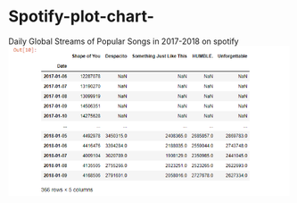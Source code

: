 # Spotify-plot-chart-
Daily Global Streams of Popular Songs in 2017-2018 on spotify
![alt name](1.png)
